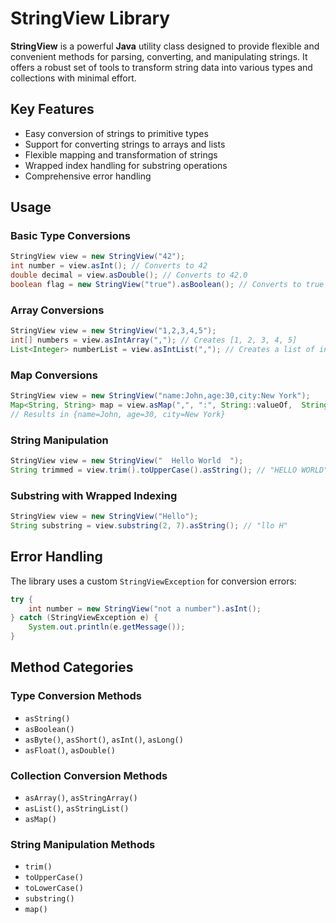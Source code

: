 # StringView Library

**StringView** is a powerful **Java** utility class designed to provide flexible and convenient methods for parsing, converting, and manipulating strings. It offers a robust set of tools to transform string data into various types and collections with minimal effort.

## Key Features

- Easy conversion of strings to primitive types
- Support for converting strings to arrays and lists
- Flexible mapping and transformation of strings
- Wrapped index handling for substring operations
- Comprehensive error handling

## Usage

### Basic Type Conversions

```java
StringView view = new StringView("42");
int number = view.asInt(); // Converts to 42
double decimal = view.asDouble(); // Converts to 42.0
boolean flag = new StringView("true").asBoolean(); // Converts to true
```

### Array Conversions

```java
StringView view = new StringView("1,2,3,4,5");
int[] numbers = view.asIntArray(","); // Creates [1, 2, 3, 4, 5]
List<Integer> numberList = view.asIntList(","); // Creates a list of integers
```

### Map Conversions

```java
StringView view = new StringView("name:John,age:30,city:New York");
Map<String, String> map = view.asMap(",", ":", String::valueOf,  String::valueOf);
// Results in {name=John, age=30, city=New York}
```

### String Manipulation

```java
StringView view = new StringView("  Hello World  ");
String trimmed = view.trim().toUpperCase().asString(); // "HELLO WORLD"
```

### Substring with Wrapped Indexing

```java
StringView view = new StringView("Hello");
String substring = view.substring(2, 7).asString(); // "llo H"
```

## Error Handling

The library uses a custom `StringViewException` for conversion errors:

```java
try {
    int number = new StringView("not a number").asInt();
} catch (StringViewException e) {
    System.out.println(e.getMessage());
}
```

## Method Categories

### Type Conversion Methods

- `asString()`
- `asBoolean()`
- `asByte()`, `asShort()`, `asInt()`, `asLong()`
- `asFloat()`, `asDouble()`

### Collection Conversion Methods

- `asArray()`, `asStringArray()`
- `asList()`, `asStringList()`
- `asMap()`

### String Manipulation Methods

- `trim()`
- `toUpperCase()`
- `toLowerCase()`
- `substring()`
- `map()`